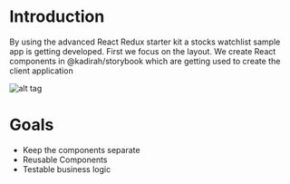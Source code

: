 # Introduction

<p>By using the advanced React Redux starter kit a stocks watchlist sample app is getting developed. First we focus on the layout. We create React components in @kadirah/storybook which are getting used to create the client application </p>


![alt tag](https://github.com/dennisfleischmann/stocks-watchlist/blob/master/img/home.png)

# Goals

<ul>
  <li>Keep the components separate</li>
  <li>Reusable Components</li>
  <li>Testable business logic</li>
</ul>